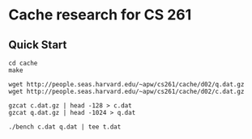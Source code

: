 # Cache research for CS 261

## Quick Start

    cd cache
    make

    wget http://people.seas.harvard.edu/~apw/cs261/cache/d02/q.dat.gz
    wget http://people.seas.harvard.edu/~apw/cs261/cache/d02/c.dat.gz

    gzcat c.dat.gz | head -128 > c.dat
    gzcat q.dat.gz | head -1024 > q.dat

    ./bench c.dat q.dat | tee t.dat

